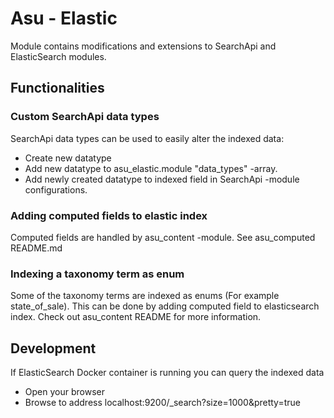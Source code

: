 # Asu - Elastic

Module contains modifications and extensions to SearchApi and ElasticSearch modules.


## Functionalities

### Custom SearchApi data types

SearchApi data types can be used to easily alter the indexed data:
 - Create new datatype
 - Add new datatype to asu_elastic.module "data_types" -array.
 - Add newly created datatype to indexed field in SearchApi -module configurations.

### Adding computed fields to elastic index

Computed fields are handled by asu_content -module. See asu_computed README.md


### Indexing a taxonomy term as enum

Some of the taxonomy terms are indexed as enums (For example state_of_sale).
This can be done by adding computed field to elasticsearch index.
Check out asu_content README for more information.

## Development

If ElasticSearch Docker container is running you can query the indexed data
 - Open your browser
 - Browse to address localhost:9200/_search?size=1000&pretty=true

